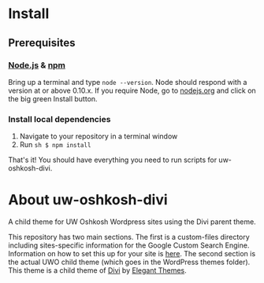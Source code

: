 # Install

## Prerequisites

### [Node.js](https://nodejs.org) & [npm](https://www.npmjs.com/)

Bring up a terminal and type `node --version`.
Node should respond with a version at or above 0.10.x.
If you require Node, go to [nodejs.org](https://nodejs.org) and click on the big green Install button.

### Install local dependencies
1. Navigate to your repository in a terminal window
2. Run ```sh $ npm install```

That's it! You should have everything you need to run scripts for uw-oshkosh-divi.

# About uw-oshkosh-divi
A child theme for UW Oshkosh Wordpress sites using the Divi parent theme.

This repository has two main sections.
The first is a custom-files directory including sites-specific information for the Google Custom Search Engine. Information on how to set this up for your site is <a href="https://kb.uwosh.edu/internal/page.php?id=56354" target="_blank">here</a>.
The second section is the actual UWO child theme (which goes in the WordPress themes folder). This theme is a child theme of <a href="http://www.elegantthemes.com/gallery/divi/" target="_blank">Divi</a> by <a href="http://www.elegantthemes.com/" target="_blank">Elegant Themes</a>.
